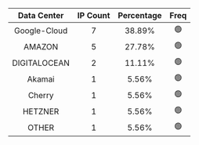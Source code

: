 | Data Center | IP Count | Percentage | Freq |
|:------------:|:--------:|:-----------:|:-----:|
| Google-Cloud | 7 | 38.89% | 🟢 |
| AMAZON | 5 | 27.78% | 🟢 |
| DIGITALOCEAN | 2 | 11.11% | 🟢 |
| Akamai | 1 | 5.56% | 🟢 |
| Cherry | 1 | 5.56% | 🟢 |
| HETZNER | 1 | 5.56% | 🟢 |
| OTHER | 1 | 5.56% | 🟢 |